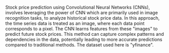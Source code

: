 Stock price prediction using Convolutional Neural Networks (CNNs),
involves leveraging the power of CNN
which are primarily used in image recognition tasks, 
to analyze historical stock price data. 
In this approach, the time series data is treated as an image,
where each data point corresponds to a pixel.
The CNN learns features from these "images" to predict future stock prices. 
This method can capture complex patterns and dependencies in the data, 
potentially leading to more accurate predictions compared to traditional methods.
The dataset used here is "yfinance".
